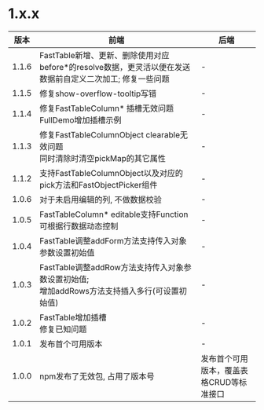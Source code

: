 # 1.x.x
| 版本    | 前端                                                                | 后端                                     |
|-------|-------------------------------------------------------------------| ---------------------------------------- |
| 1.1.6 | FastTable新增、更新、删除使用对应before*的resolve数据，更灵活以便在发送数据前自定义二次加工; 修复一些问题 | -                                        |
| 1.1.5 | 修复show-overflow-tooltip写错                                         | -                                        |
| 1.1.4 | 修复FastTableColumn* 插槽无效问题 <br/> FullDemo增加插槽示例                    | -                                        |
| 1.1.3 | 修复FastTableColumnObject clearable无效问题 <br/> 同时清除时清空pickMap的其它属性   | -                                        |
| 1.1.2 | 支持FastTableColumnObject以及对应的pick方法和FastObjectPicker组件             | -                                        |
| 1.0.6 | 对于未启用编辑的列, 不做数据校验                                                 | -                                        |
| 1.0.5 | FastTableColumn* editable支持Function可根据行数据动态控制                     | -                                        |
| 1.0.4 | FastTable调整addForm方法支持传入对象参数设置初始值                                 | -                                        |
| 1.0.3 | FastTable调整addRow方法支持传入对象参数设置初始值; <br/> 增加addRows方法支持插入多行(可设置初始值) | -                                        |
| 1.0.2 | FastTable增加插槽<br />修复已知问题                                         | -                                        |
| 1.0.1 | 发布首个可用版本                                                          | -                                        |
| 1.0.0 | npm发布了无效包, 占用了版本号                                                 | 发布首个可用版本，覆盖表格CRUD等标准接口 |
